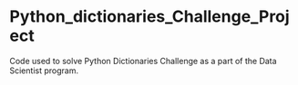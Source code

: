 # Python_dictionaries_Challenge_Project
 Code used to solve Python Dictionaries Challenge as a part of the Data Scientist program.
